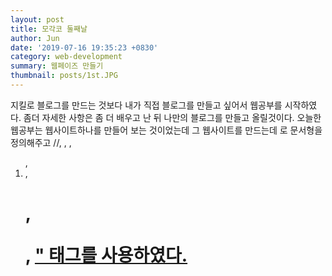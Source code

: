 ```yaml
---
layout: post
title: 모각코 둘째날
author: Jun
date: '2019-07-16 19:35:23 +0830'
category: web-development
summary: 웹페이즈 만들기
thumbnail: posts/1st.JPG
---
```


지킬로 블로그를 만드는 것보다 내가 직접 블로그를 만들고 싶어서 웹공부를 시작하였다.
좀더 자세한 사항은 좀 더 배우고 난 뒤 나만의 블로그를 만들고 올릴것이다.
오늘한 웹공부는 웹사이트하나를 만들어 보는 것이었는데 그 웹사이트를 만드는데 <!doctype html>로 문서형을 정의해주고
//<html>, <head>, <body>, <ol>, <li>, <h1>, <p>, <strong> <u> <img>" 태그를 사용하였다.
